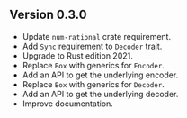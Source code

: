 ## Version 0.3.0

- Update `num-rational` crate requirement.
- Add `Sync` requirement to `Decoder` trait.
- Upgrade to Rust edition 2021.
- Replace `Box` with generics for `Encoder`.
- Add an API to get the underlying encoder.
- Replace `Box` with generics for `Decoder`.
- Add an API to get the underlying decoder.
- Improve documentation.
